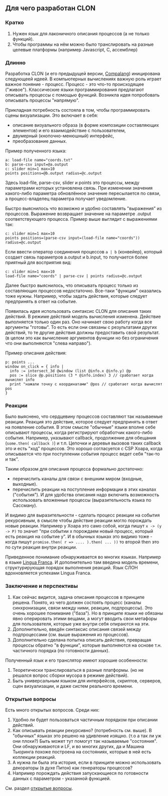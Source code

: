 ## Для чего разработан CLON

### Кратко
1. Нужен язык для лаконичного описания процессов (а не только функций).
2. Чтобы программы на нём можно было транслировать на разные целевые платформы (например Javascript, C, ассемблер)

### Длинно

Разработка CLON (и его предыдущей версии, [Compalang](https://github.com/viewzavr/vrungel/tree/main/develop/compalang)) иницирована следующеей идеей.
В компьютерных вычислениях важную роль играет важное поняние - процесс.
Процесс - это что-то происходящее ("живое"). 
Классические языки программирования предлагают описывать процессы с помощью функций.
Возникла идея попробовать описывать процессы "напрямую".
<!-- Так, функция технически может создать (инициировать) процесс. Например, зарегистрировав "обработчик события".-->

Прикладная потребность состояла в том, чтобы программировать сцены визуализации. Это включает в себя: 
* описание визуального образа (в форме композиции составляющих элементов) и его взаимодействие с пользователем,
* двумерный (кнопочно-менюшный) интерфейс,
* преобразование данных.
<!-- Первоначальный прикладной замысел состоял в создании языка для описания сцен визуализации и управления ими. -->

Пример полученного языка:
```
a: load-file name="coords.txt"
b: parse-csv input=@a.output
c: slider min=1 max=10
points positions=@b.output radius=@c.output
```
Здесь load-file, parse-csv, slider и points это процессы, между параметрами которых установлена связь.
При изменении значения какого-либо параметра обновлённое значение пересылается по связи, а процесс-владелец параметра получает уведомление.

Быстро выяснилось что возможно и удобно составлять "выражения" из процессов. Выражение возвращает значение на параметре .output соответствующего процесса. 
Пример выше выглядит с выражениями так:
```
c: slider min=1 max=10
points positions=(parse-csv input=(load-file name="coords")) radius=@c.output
```
Если ввести оператор соединения процессов `a | b` (конвейер), который создает связь параметров a.output и b.input, то получается более приятный для восприятия вид:
```
c: slider min=1 max=10
load-file name="coords" | parse-csv | points radius=@c.output
```

Далее быстро выяснилось, что описывать процесс только из составляющих процессов недостаточно. Все-таки "функции" оказались тоже нужны. 
Например, чтобы задать действия, которые следует предпринять в ответ на событие.

Появилась идея использовать синтаксис CLON для описания таких действий. В режиме действий модель вычисления изменена. 
Действие выполняется только один раз. Оно начинает свою работу когда все аргументы "готовы". То есть если они связаны с результатами других действий,
то те другие действия должны предоставить свой результат. (в целом это как вычисление аргументов функции но без ограничения что они выполняются "слева направо").

Пример описания действия:
```
p: points ...
window on_click = { info |
  info := intersect_3d @window (list @info.x @info.y) @p
  pos := slice @p.positions (3 * @info.index) 3 // сработает когда вычислят info
  print "нажали точку с координатами" @pos // сработает когда вычислят pos
}
```
### Реакции
Было выяснено, что сердцевину процессов составляют так называемые реакции.
Реакция это действие, которое следует предпринять в ответ на появление события.
В этом смысле "обычные" языки вполне себе описывают процессы, когда
регистрируют обработчик какого-либо события. Например, указывают callback, продолжение для обещания (`some.then( callback )`) и т.п.
Цепочки и деревья вызовов таких callback это и есть "ход" процессов.
Это хорошо согласуется с CSP Хоара, когда описывается что при поступлении события процесс ведет себя "так-то и так".

Таким образом для описания процесса формально достаточно:
- перечислить каналы для связи с внешним миром (входные, выходные).
- перечислить реакции на поступление информации в этих каналах ("события").
И для удобства описания надо включить возможность использовать вложенные процессы (выразительность языка по Сассману).

И видимо для выразительности - сделать процесс реакции на события рекурсивным, в смысле чтобы действие реакции могло порождать новые реакции.
Например у Хоара это само собой, когда пишут `x -> (y -> P)` то значит "при событии x порождаем новый процесс, который есть реакция на событие y".
И в обычных языках это видимо тоже - когда пишут `promise.then( r => .... ).then( ... ))` то второй then это по сути реакция внутри реакции.

Приведенное понимание обнаруживается во многих языках. Например в языке [Lingua Franca](https://www.lf-lang.org/docs/handbook/overview?target=c). 
И дополнительно там введена модель времени, структурирующая порядок выполнения реакций. Язык СЛОН вдохновляется успехами Lingua Franca. 

### Заключение и перспективы

1. Как сейчас видится, задача описания процессов в принципе решена.
Понято, из чего должен состоять процесс (каналы синхронизации, связи между ними, реакции, подпроцессы).
Это очень хорошее понимание ("база"). Но в принципе языки не обязаны явно оперировать этими вещами,
а могут вводить свои метафоры для пользователя, которые уже внутри себя опираются на эти.
3. Дополнительно, введён синтаксис описания связей между подпроцессами (см. выше выражения из процессов).
4. Дополнительно сделана попытка описать действия, превращая процессы обратно "в функции", которые выполняются 
на основе т.н. частичного порядка (по готовности данных).

Полученный язык и его транслятор имеют хорошие особенности:
1. Теоретически транслироваться в разные платформы. (но не решался вопрос сборки мусора в режиме действий).
2. Быть универсальным языком для интерфейсов, скриптов, серверов, сцен визуализации, и даже систем реального времени.

### Открытые вопросы
Есть много открытых вопросов. Среди них:
1. Удобно ли будет пользоваться частичным порядком при описании действий.
2. Как описывать реакции рекурсивно? (потребность см. выше). В "обычных" языках это решено на удивление изящно.
(т.о а так ли уж они плохи?) Быть может тут помогут так называемые "состояния".
Они обнаруживаются и LF, и во многих других, да и Машина Тьюринга похоже построена на состояниях, которые в ней есть коллекции реакций.
3. А нужна ли была эта история, если в принципе можно использовать декораторы (в духе Питон) как генераторы процессов?
4. Например порождать действия запускающиеся по готовности данных с параметром - указанной функцией.

См. раздел [открытые вопросы](open-questions.md).
